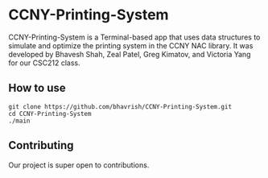 # CCNY-Printing-System

CCNY-Printing-System is a Terminal-based app that uses data structures to simulate and optimize the printing system in the CCNY NAC library.
It was developed by Bhavesh Shah, Zeal Patel, Greg Kimatov, and Victoria Yang for our CSC212 class.

## How to use

```
git clone https://github.com/bhavrish/CCNY-Printing-System.git
cd CCNY-Printing-System
./main
```

## Contributing

Our project is super open to contributions.
